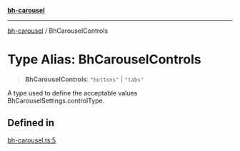 [**bh-carousel**](../README.md)

---

[bh-carousel](../README.md) / BhCarouselControls

# Type Alias: BhCarouselControls

> **BhCarouselControls**: `"buttons"` \| `"tabs"`

A type used to define the acceptable values BhCarouselSettings.controlType.

## Defined in

[bh-carousel.ts:5](https://github.com/ctorgalson/bh-carousel/blob/f71a02c1885bedb4d629275e2ff359b11ae07882/src/bh-carousel.ts#L5)
